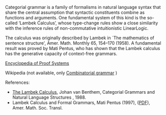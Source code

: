 Categorial grammar is a family of formalisms in natural language syntax that share the central assumption 
that syntactic constituents combine as functions and arguments. 
One fundamental system of this kind is the so-called ‘Lambek Calculus’, 
whose type-change rules show a close similarity with the inference rules of non-commutative intuitionistic LinearLogic.

The calculus was originally described by Lambek in `The mathematics of sentence structure', Amer. Math. Monthly 65, 154–170 (1958).
A fundamental result was proved by Mati Pentus, who has shown that the Lambek calculus has the generative capacity of context-free grammars.

[Encyclopedia of Proof Systems](https://github.com/ProofSystem/Encyclopedia/blob/master/Source/mainmatter/LambekCalc.tex)

Wikipedia (not available, only [Combinatorial grammar](https://en.wikipedia.org/wiki/Categorial_grammar) )

References:
* [The Lambek Calculus](https://link.springer.com/chapter/10.1007/978-94-015-6878-4_3), Johan van Benthem,
  Categorial Grammars and Natural Language Structures , 1988.
* Lambek Calculus and Formal Grammars, Mati Pentus (1997), ([PDF](https://www.researchgate.net/publication/2380958_Lambek_Calculus_and_Formal_Grammars)), Amer. Math. Soc. Transl. 
